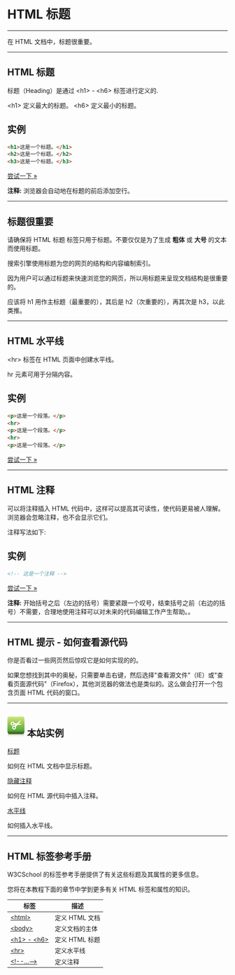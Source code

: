 # HTML 标题

--------

在 HTML 文档中，标题很重要。

--------

## HTML 标题

标题（Heading）是通过 &lt;h1&gt; - &lt;h6&gt; 标签进行定义的.

&lt;h1&gt; 定义最大的标题。 &lt;h6&gt; 定义最小的标题。

## 实例

```HTML
<h1>这是一个标题。</h1>
<h2>这是一个标题。</h2>
<h3>这是一个标题。</h3>
```

[尝试一下 »](http://www.runoob.com/try/try.php?filename=tryhtml_headers)

**注释:**  浏览器会自动地在标题的前后添加空行。

--------

## 标题很重要

请确保将 HTML 标题 标签只用于标题。不要仅仅是为了生成 **粗体** 或 **大号** 的文本而使用标题。

搜索引擎使用标题为您的网页的结构和内容编制索引。

因为用户可以通过标题来快速浏览您的网页，所以用标题来呈现文档结构是很重要的。

应该将 h1 用作主标题（最重要的），其后是 h2（次重要的），再其次是 h3，以此类推。

--------

## HTML 水平线

&lt;hr&gt; 标签在 HTML 页面中创建水平线。

 hr 元素可用于分隔内容。

## 实例

```HTML
<p>这是一个段落。</p>
<hr>
<p>这是一个段落。</p>
<hr>
<p>这是一个段落。</p>
```

[尝试一下 »](http://www.runoob.com/try/try.php?filename=tryhtml_hr)

--------

## HTML 注释

可以将注释插入 HTML 代码中，这样可以提高其可读性，使代码更易被人理解。浏览器会忽略注释，也不会显示它们。

注释写法如下:

## 实例

```HTML
<!-- 这是一个注释 -->
```

[尝试一下 »](http://www.runoob.com/try/try.php?filename=tryhtml_comment)

**注释:**  开始括号之后（左边的括号）需要紧跟一个叹号，结束括号之前（右边的括号）不需要，合理地使用注释可以对未来的代码编辑工作产生帮助。。

--------

## HTML 提示 - 如何查看源代码

你是否看过一些网页然后惊叹它是如何实现的的。

如果您想找到其中的奥秘，只需要单击右键，然后选择"查看源文件"（IE）或"查看页面源代码"（Firefox），其他浏览器的做法也是类似的。这么做会打开一个包含页面 HTML 代码的窗口。

--------

## ![Examples](images/tryitimg.gif) 本站实例

[标题](http://www.runoob.com/try/try.php?filename=tryhtml_headers)

 如何在 HTML 文档中显示标题。

[隐藏注释](http://www.runoob.com/try/try.php?filename=tryhtml_comment)

 如何在 HTML 源代码中插入注释。

[水平线](http://www.runoob.com/try/try.php?filename=tryhtml_hr)

 如何插入水平线。

--------

## HTML 标签参考手册

W3CSchool 的标签参考手册提供了有关这些标题及其属性的更多信息。

您将在本教程下面的章节中学到更多有关 HTML 标签和属性的知识。

| 标签 | 描述 |
| ---- | ---- |
| [&lt;html&gt;](http://www.runoob.com/tags/tag-html.html) | 定义 HTML 文档 |
| [&lt;body&gt;](http://www.runoob.com/tags/tag-body.html) | 定义文档的主体 |
| [&lt;h1&gt; - &lt;h6&gt;](http://www.runoob.com/tags/tag-hn.html) | 定义 HTML 标题 |
| [&lt;hr&gt;](http://www.runoob.com/tags/tag-hr.html) | 定义水平线 |
| [&lt;!--...--&gt;](http://www.runoob.com/tags/tag-comment.html) | 定义注释 |
